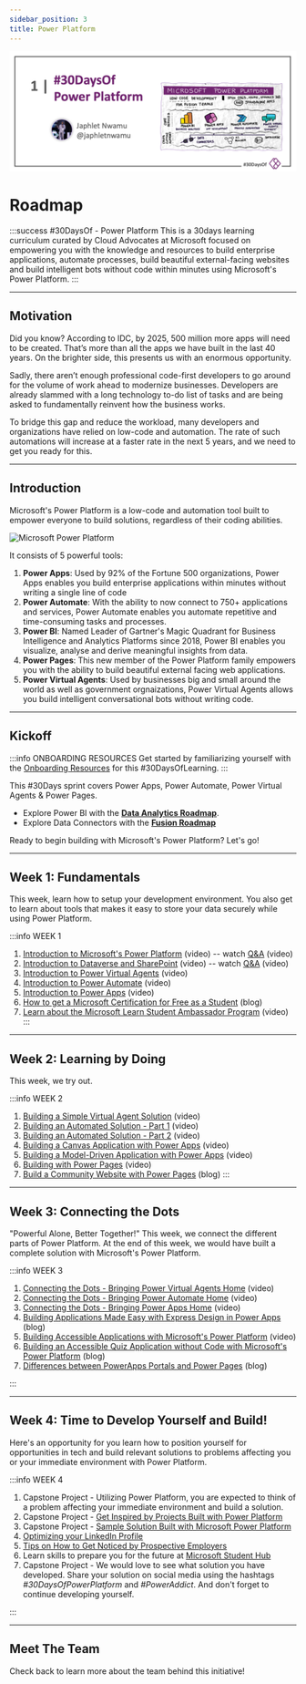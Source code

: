 ```yaml
---
sidebar_position: 3
title: Power Platform
---
```


![Banner Placeholder](./../../static/img/banners/power-platform.png) 

# Roadmap

:::success #30DaysOf - Power Platform
This is a 30days learning curriculum curated by Cloud Advocates at Microsoft focused on empowering you with the knowledge and resources to build enterprise applications, automate processes, build beautiful external-facing websites and build intelligent bots without code within minutes using Microsoft's Power Platform.
:::

---

## Motivation

Did you know? According to IDC, by 2025, 500 million more apps will need to be created. That’s more than all the apps we have built in the last 40 years. On the brighter side, this presents us with an enormous opportunity.

Sadly, there aren’t enough professional code-first developers to go around for the volume of work ahead to modernize businesses. Developers are already slammed with a long technology to-do list of tasks and are being asked to fundamentally reinvent how the business works. 

To bridge this gap and reduce the workload, many developers and organizations have relied on low-code and automation. The rate of such automations will increase at a faster rate in the next 5 years, and we need to get you ready for this.

---

## Introduction
Microsoft's Power Platform is a low-code and automation tool built to empower everyone to build solutions, regardless of their coding abilities. 

![Microsoft Power Platform](https://techcommunity.microsoft.com/t5/image/serverpage/image-id/380778iB5B49453239171B2/image-size/large?v=v2&px=999)

It consists of 5 powerful tools:
1. **Power Apps**: Used by 92% of the Fortune 500 organizations, Power Apps enables you build enterprise applications within minutes without writing a single line of code
2. **Power Automate**: With the ability to now connect to 750+ applications and services, Power Automate enables you automate repetitive and time-consuming tasks and processes.
3. **Power BI**: Named Leader of Gartner's Magic Quadrant for Business Intelligence and Analytics Platforms since 2018, Power BI enables you visualize, analyse and derive meaningful insights from data. 
4. **Power Pages**: This new member of the Power Platform family empowers you with the ability to build beautiful external facing web applications.
5. **Power Virtual Agents**: Used by businesses big and small around the world as well as government orgnaizations, Power Virtual Agents allows you build intelligent conversational bots without writing code.

---

## Kickoff

:::info ONBOARDING RESOURCES
Get started by familiarizing yourself with the [Onboarding Resources](https://aka.ms/Pre30DL) for this #30DaysOfLearning.
:::

This #30Days sprint covers Power Apps, Power Automate, Power Virtual Agents & Power Pages. 
 * Explore Power BI with the [**Data Analytics Roadmap**](./06-data-analytics.md).
 * Explore Data Connectors with the [**Fusion Roadmap**](./04-fusion.md)



Ready to begin building with Microsoft's Power Platform? 
Let's go!


---

## Week 1: Fundamentals
This week, learn how to setup your development environment. You also get to learn about tools that makes it easy to store your data securely while using Power Platform.

:::info WEEK 1 
1. [Introduction to Microsoft's Power Platform​](http://aka.ms/30DL-PowerPlatformDay1) (video) -- watch [Q&A](https://youtu.be/sNtkfyt8WSE) (video)
2. [Introduction to Dataverse and SharePoint](http://aka.ms/30DL-PowerPlatformDay2) (video) -- watch [Q&A](https://youtu.be/1feWyHQwZhc) (video)
3. [Introduction to Power Virtual Agents](https://aka.ms/30DL-PowerPlatformDay3) (video)
4. [Introduction to Power Automate](http://aka.ms/30DL-PowerPlatformDay5) (video)
5. [Introduction to Power Apps](http://aka.ms/30DL-PowerPlatformDay10) (video)
6. [How to get a Microsoft Certification for Free as a Student](https://techcommunity.microsoft.com/t5/educator-developer-blog/how-to-get-a-microsoft-certification-for-free-as-a-student/ba-p/3584897/?WT.mc_id=academic-76398-japhletnwamu) (blog)
7. [Learn about the Microsoft Learn Student Ambassador Program](http://aka.ms/aboutmlsaprogram) (video)
:::

---

## Week 2: Learning by Doing
This week, we try out.

:::info WEEK 2 
1. [Building a Simple Virtual Agent Solution](http://aka.ms/30DL-PowerPlatformDay4) (video)
2. [Building an Automated Solution - Part 1](http://aka.ms/30DL-PowerPlatformDay8) (video)
3. [Building an Automated Solution - Part 2](http://aka.ms/30DL-PowerPlatformDay9) (video)
4. [Building a Canvas Application with Power Apps](http://aka.ms/30DL-PowerPlatformDay11) (video)
5. [Building a Model-Driven Application with Power Apps](http://aka.ms/30DL-PowerPlatformDay12) (video)
6. [Building with Power Pages](http://aka.ms/30DL-PowerPlatformDay15) (video)
7. [Build a Community Website with Power Pages](https://techcommunity.microsoft.com/t5/educator-developer-blog/build-a-community-website-with-power-pages/ba-p/3576465/?WT.mc_id=academic-76398-japhletnwamu) (blog)
:::

---

## Week 3: Connecting the Dots
"Powerful Alone, Better Together!" This week, we connect the different parts of Power Platform. At the end of this week, we would have built a complete solution with Microsoft's Power Platform.

:::info WEEK 3 
1. [Connecting the Dots - Bringing Power Virtual Agents Home](http://aka.ms/30DL-PowerPlatformDay17) (video)
2. [Connecting the Dots - Bringing Power Automate Home](http://aka.ms/30DL-PowerPlatformDay18) (video)
3. [Connecting the Dots - Bringing Power Apps Home](http://aka.ms/30DL-PowerPlatformDay19) (video)
4. [Building Applications Made Easy with Express Design in Power Apps](http://aka.ms/PowerAppsExpressDesign) (blog)
5. [Building Accessible Applications with Microsoft's Power Platform](http://aka.ms/BuildAccessibleApps) (video)
6. [Building an Accessible Quiz Application without Code with Microsoft's Power Platform](https://techcommunity.microsoft.com/t5/educator-developer-blog/building-an-accessible-application-with-power-platform/ba-p/3549935) (blog)
7. [Differences between PowerApps Portals and Power Pages](https://techcommunity.microsoft.com/t5/educator-developer-blog/differences-between-powerapps-portals-and-power-pages/ba-p/3571229/?WT.mc_id=academic-76398-japhletnwamu) (blog)

:::

---

## Week 4: Time to Develop Yourself and Build!
Here's an opportunity for you learn how to position yourself for opportunities in tech and build relevant solutions to problems affecting you or your immediate environment with Power Platform.

:::info WEEK 4
1. Capstone Project - Utilizing Power Platform, you are expected to think of a problem affecting your immediate environment and build a solution. 
2. Capstone Project - [Get Inspired by Projects Built with Power Platform](http://aka.ms/ppsamples)
3. Capstone Project - [Sample Solution Built with Microsoft Power Platform](http://aka.ms/30DL-SampleProject)
4. [Optimizing your LinkedIn Profile](http://aka.ms/30DLTidyUp)
5. [Tips on How to Get Noticed by Prospective Employers](https://aka.ms/HowtoGetNoticed)
6. Learn skills to prepare you for the future at [Microsoft Student Hub](https://docs.microsoft.com/en-us/training/student-hub/?WT.mc_id=academic-76398-japhletnwamu)
7. Capstone Project - We would love to see what solution you have developed. Share your solution on social media using the hashtags _#30DaysOfPowerPlatform_ and _#PowerAddict_. And don't forget to continue developing yourself.

:::

---

## Meet The Team

Check back to learn more about the team behind this initiative!